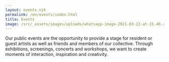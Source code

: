 ```yaml
---
layout: events.njk
permalink: /en/events/index.html
title: Events
image: /src/_assets/images/uploads/whatsapp-image-2021-03-22-at-15.40.46.jpeg
---
```

Our public events are the opportunity to provide a stage for resident or guest artists as well as friends and members of our collective. Through exhibitions, screenings, concerts and workshops, we want to create moments of interaction, inspiration and creativity.